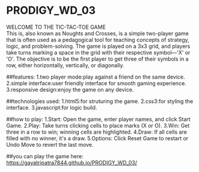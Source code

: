 # PRODIGY_WD_03
WELCOME TO THE TIC-TAC-TOE GAME <br>
This is, also known as Noughts and Crosses, is a simple two-player game that is often used as a pedagogical tool for teaching concepts of strategy, logic, and problem-solving. The game is played on a 3x3 grid, and players take turns marking a space in the grid with their respective symbol—'X' or 'O'. The objective is to be the first player to get three of their symbols in a row, either horizontally, vertically, or diagonally.

##features:
1.two player mode:play against a friend on the same device.
2.simple interface:user friendly interface for smooth gaming experience.
3.responsive design:enjoy the game on any device.

##technologies used:
1.html5:for struturing the game.
2.css3:for styling the interface.
3.javascript:for logic build.

##how to play:
1.Start: Open the game, enter player names, and click Start Game.
2.Play: Take turns clicking cells to place marks (X or O).
3.Win: Get three in a row to win; winning cells are highlighted.
4.Draw: If all cells are filled with no winner, it's a draw.
5.Options: Click Reset Game to restart or Undo Move to revert the last move.

##you can play the game here:
https://gayatripatra7844.github.io/PRODIGY_WD_03/






